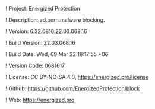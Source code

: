 ! Project: Energized Protection

! Description: ad.porn.malware blocking.

! Version: 6.32.0810.22.03.068.16

! Build Version: 22.03.068.16

! Build Date: Wed, 09 Mar 22 16:17:55 +06

! Version Code: 0681617

! License: CC BY-NC-SA 4.0, https://energized.pro/license

! Github: https://github.com/EnergizedProtection/block

! Web: https://energized.pro

